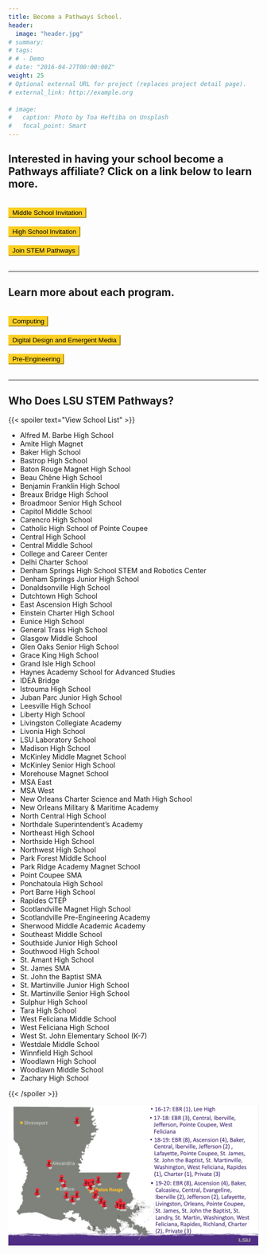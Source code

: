 ```yaml
---
title: Become a Pathways School.
header:
  image: "header.jpg"
# summary: 
# tags:
# # - Demo
# date: "2016-04-27T00:00:00Z"
weight: 25
# Optional external URL for project (replaces project detail page).
# external_link: http://example.org

# image:
#   caption: Photo by Toa Heftiba on Unsplash
#   focal_point: Smart
---
```


## Interested in having your school become a Pathways affiliate? Click on a link below to learn more.
<br>
<a href="Middle%20School%202021%20LSU%20Pathways%20Invitation.pdf" target="_blank"><button style= "background-color:#fdd023; border-color: #fdd023"> Middle School Invitation </button></a>
<br></br>
<a href="High%20School%202021%20LSU%20Pathways%20Invitation.docx.pdf" target="_blank"><button style= "background-color:#fdd023; border-color: #fdd023"> High School Invitation </button></a> 
<br></br>
<a href="LSU%202021-22%20Pathway%20MOU.pdf" target="_blank"><button style= "background-color:#fdd023; border-color: #fdd023"> Join STEM Pathways </button></a> 
<br></br>

---- 

## Learn more about each program.
<br>
<a href="GeneralCounselorFlyer.pdf" target="_blank"><button style= "background-color:#fdd023; border-color: #fdd023"> Computing  </button></a> 
<br></br>
<a href="DDEMAdministratorsFlyer_updatedMarch7.pdf" target="_blank"><button style= "background-color:#fdd023; border-color: #fdd023"> Digital Design and Emergent Media  </button></a> 
<br></br>
<a href="Pre-EngineeringAdministrationFlyer_updatedMarch7.pdf" target="_blank"><button style= "background-color:#fdd023; border-color: #fdd023"> Pre-Engineering  </button></a> 
<br></br>
<!-- ![](../../../about/about%204.png) -->

---- 
## Who Does LSU STEM Pathways?
{{< spoiler text="View School List" >}}
- Alfred M. Barbe High School
- Amite High Magnet
- Baker High School
- Bastrop High School
- Baton Rouge Magnet High School
- Beau Chêne High School
- Benjamin Franklin High School
- Breaux Bridge High School
- Broadmoor Senior High School
- Capitol Middle School
- Carencro High School
- Catholic High School of Pointe Coupee
- Central High School
- Central Middle School
- College and Career Center
- Delhi Charter School
- Denham Springs High School STEM and Robotics Center
- Denham Springs Junior High School
- Donaldsonville High School
- Dutchtown High School
- East Ascension High School
- Einstein Charter High School
- Eunice High School
- General Trass High School
- Glasgow Middle School
- Glen Oaks Senior High School
- Grace King High School
- Grand Isle High School
- Haynes Academy School for Advanced Studies
- IDEA Bridge
- Istrouma High School
- Juban Parc Junior High School
- Leesville High School
- Liberty High School
- Livingston Collegiate Academy
- Livonia High School 
- LSU Laboratory School
- Madison High School
- McKinley Middle Magnet School
- McKinley Senior High School
- Morehouse Magnet School
- MSA East
- MSA West
- New Orleans Charter Science and Math High School
- New Orleans Military & Maritime Academy
- North Central High School
- Northdale Superintendent’s Academy
- Northeast High School
- Northside High School
- Northwest High School
- Park Forest Middle School
- Park Ridge Academy Magnet School
- Point Coupee SMA
- Ponchatoula High School
- Port Barre High School
- Rapides CTEP
- Scotlandville Magnet High School
- Scotlandville Pre-Engineering Academy
- Sherwood Middle Academic Academy
- Southeast Middle School
- Southside Junior High School
- Southwood High School
- St. Amant High School
- St. James SMA
- St. John the Baptist SMA
- St. Martinville Junior High School
- St. Martinville Senior High School
- Sulphur High School
- Tara High School
- West Feliciana Middle School
- West Feliciana High School
- West St. John Elementary School (K-7)
- Westdale Middle School
- Winnfield High School 
- Woodlawn High School 
- Woodlawn Middle School
- Zachary High School

{{< /spoiler >}}

![](../../../about/About%202.png)




